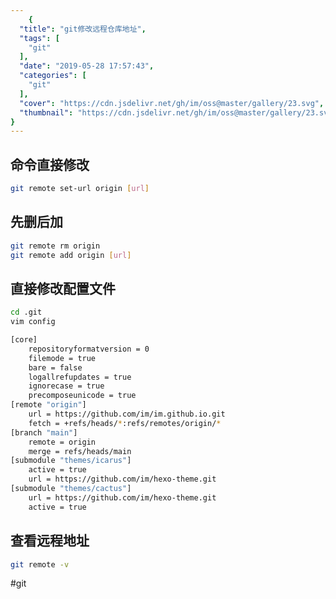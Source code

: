```yaml
---
    {
  "title": "git修改远程仓库地址",
  "tags": [
    "git"
  ],
  "date": "2019-05-28 17:57:43",
  "categories": [
    "git"
  ],
  "cover": "https://cdn.jsdelivr.net/gh/im/oss@master/gallery/23.svg",
  "thumbnail": "https://cdn.jsdelivr.net/gh/im/oss@master/gallery/23.svg"
}
---
```

    
## 命令直接修改

```bash
git remote set-url origin [url]
```

## 先删后加

```bash
git remote rm origin
git remote add origin [url]
```
<!--more-->
## 直接修改配置文件

```bash
cd .git
vim config
```

```bash
[core]
    repositoryformatversion = 0
    filemode = true
    bare = false
    logallrefupdates = true
    ignorecase = true
    precomposeunicode = true
[remote "origin"]
    url = https://github.com/im/im.github.io.git
    fetch = +refs/heads/*:refs/remotes/origin/*
[branch "main"]
    remote = origin
    merge = refs/heads/main
[submodule "themes/icarus"]
    active = true
    url = https://github.com/im/hexo-theme.git
[submodule "themes/cactus"]
    url = https://github.com/im/hexo-theme.git
    active = true
```

## 查看远程地址

```bash
git remote -v
```

#git